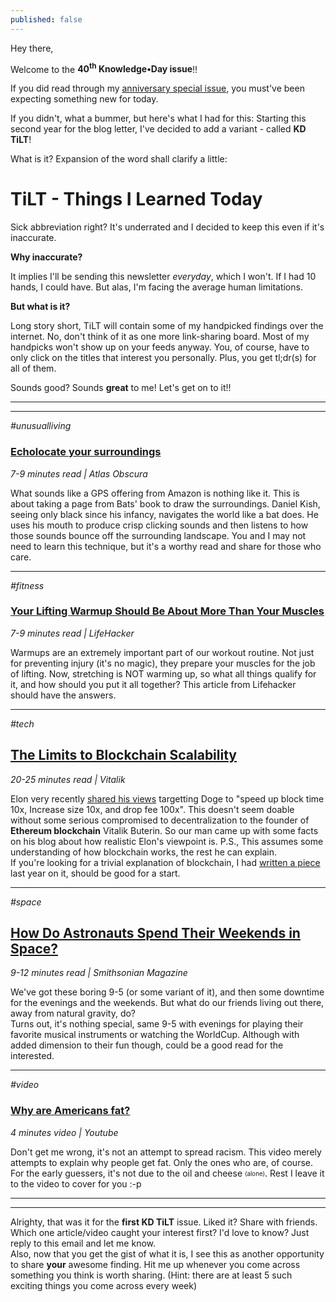 ```yaml
---
published: false
---
```

Hey there,

Welcome to the **40<sup>th</sup> Knowledge•Day issue**!!  

If you did read through my [anniversary special issue](https://knowledgeday.in/kd-is-one/), you must've been expecting something new for today.  

If you didn't, what a bummer, but here's what I had for this: Starting this second year for the blog letter, I've decided to add a variant - called **KD TiLT**!  

What is it? Expansion of the word shall clarify a little:  

# TiLT - Things I Learned Today

Sick abbreviation right? It's underrated and I decided to keep this even if it's inaccurate.  

**Why inaccurate?**  

It implies I'll be sending this newsletter _everyday_, which I won't. If I had 10 hands, I could have. But alas, I'm facing the average human limitations.  

**But what is it?**

Long story short, TiLT will contain some of my handpicked findings over the internet. No, don't think of it as one more link-sharing board. Most of my handpicks won't show up on your feeds anyway. You, of course, have to only click on the titles that interest you personally. Plus, you get tl;dr(s) for all of them.  

Sounds good? Sounds **great** to me! Let's get on to it!!

------
------

_#unusualliving_  
### [Echolocate your surroundings](https://getpocket.com/explore/item/teach-yourself-to-echolocate?utm_source=pocket-newtab-intl-en)  
_7-9 minutes read | Atlas Obscura_  

What sounds like a GPS offering from Amazon is nothing like it. This is about taking a page from Bats' book to draw the surroundings. Daniel Kish, seeing only black since his infancy, navigates the world like a bat does. He uses his mouth to produce crisp clicking sounds and then listens to how those sounds bounce off the surrounding landscape. You and I may not need to learn this technique, but it's a worthy read and share for those who care.  

------

_#fitness_  
### [Your Lifting Warmup Should Be About More Than Your Muscles](https://vitals.lifehacker.com/your-lifting-warmup-should-be-about-more-than-your-musc-1846862963)  
_7-9 minutes read | LifeHacker_  

Warmups are an extremely important part of our workout routine. Not just for preventing injury (it's no magic), they prepare your muscles for the job of lifting. Now, stretching is NOT warming up, so what all things qualify for it, and how should you put it all together? This article from Lifehacker should have the answers.  

------

_#tech_  
## [The Limits to Blockchain Scalability](https://vitalik.ca/general/2021/05/23/scaling.html)  
_20-25 minutes read | Vitalik_  

Elon very recently [shared his views](https://twitter.com/elonmusk/status/1393738154889338884) targetting Doge to "speed up block time 10x, Increase size 10x, and drop fee 100x". This doesn't seem doable without some serious compromised to decentralization to the founder of **Ethereum blockchain** Vitalik Buterin. So our man came up with some facts on his blog about how realistic Elon's viewpoint is. P.S., This assumes some understanding of how blockchain works, the rest he can explain.  
If you're looking for a trivial explanation of blockchain, I had [written a piece](https://medium.com/the-capital/from-bitcoin-to-mining-to-halving-all-explained-like-were-five-3ca5ba2cef8) last year on it, should be good for a start.  

------
_#space_  
## [How Do Astronauts Spend Their Weekends in Space?](https://www.smithsonianmag.com/science-nature/how-do-astronauts-spend-their-weekends-space-180977480/)  
_9-12 minutes read | Smithsonian Magazine_  

We've got these boring 9-5 (or some variant of it), and then some downtime for the evenings and the weekends. But what do our friends living out there, away from natural gravity, do?  
Turns out, it's nothing special, same 9-5 with evenings for playing their favorite musical instruments or watching the WorldCup. Although with added dimension to their fun though, could be a good read for the interested.  

------

_#video_  
### [Why are Americans fat?](https://www.youtube.com/watch?v=Li_OqQqLQC0)  
_4 minutes video | Youtube_  

Don't get me wrong, it's not an attempt to spread racism. This video merely attempts to explain why people get fat. Only the ones who are, of course.   
For the early guessers, it's not due to the oil and cheese <sub><sup>(alone)</sup></sub>. Rest I leave it to the video to cover for you :-p  

------
------

Alrighty, that was it for the **first KD TiLT** issue. Liked it? Share with friends.  
Which one article/video caught your interest first? I'd love to know? Just reply to this email and let me know.  
Also, now that you get the gist of what it is, I see this as another opportunity to share **your** awesome finding. Hit me up whenever you come across something you think is worth sharing. (Hint: there are at least 5 such exciting things you come across every week)  
